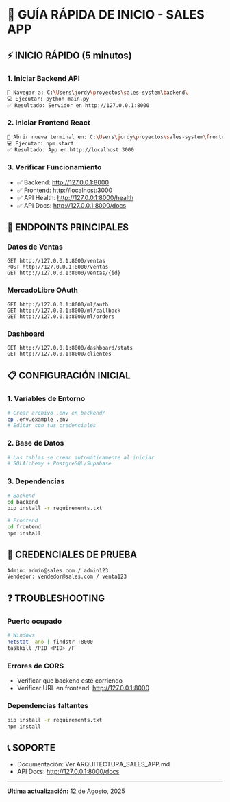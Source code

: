 # 🚀 GUÍA RÁPIDA DE INICIO - SALES APP

## ⚡ INICIO RÁPIDO (5 minutos)

### 1. Iniciar Backend API
```bash
📂 Navegar a: C:\Users\jordy\proyectos\sales-system\backend\
💻 Ejecutar: python main.py
✅ Resultado: Servidor en http://127.0.0.1:8000
```

### 2. Iniciar Frontend React
```bash
📂 Abrir nueva terminal en: C:\Users\jordy\proyectos\sales-system\frontend\
💻 Ejecutar: npm start
✅ Resultado: App en http://localhost:3000
```

### 3. Verificar Funcionamiento
- ✅ Backend: http://127.0.0.1:8000
- ✅ Frontend: http://localhost:3000
- ✅ API Health: http://127.0.0.1:8000/health
- ✅ API Docs: http://127.0.0.1:8000/docs

## 🔧 ENDPOINTS PRINCIPALES

### Datos de Ventas
```
GET http://127.0.0.1:8000/ventas
POST http://127.0.0.1:8000/ventas
GET http://127.0.0.1:8000/ventas/{id}
```

### MercadoLibre OAuth
```
GET http://127.0.0.1:8000/ml/auth
GET http://127.0.0.1:8000/ml/callback
GET http://127.0.0.1:8000/ml/orders
```

### Dashboard
```
GET http://127.0.0.1:8000/dashboard/stats
GET http://127.0.0.1:8000/clientes
```

## 📋 CONFIGURACIÓN INICIAL

### 1. Variables de Entorno
```bash
# Crear archivo .env en backend/
cp .env.example .env
# Editar con tus credenciales
```

### 2. Base de Datos
```bash
# Las tablas se crean automáticamente al iniciar
# SQLAlchemy + PostgreSQL/Supabase
```

### 3. Dependencias
```bash
# Backend
cd backend
pip install -r requirements.txt

# Frontend
cd frontend
npm install
```

## 🎯 CREDENCIALES DE PRUEBA
```
Admin: admin@sales.com / admin123
Vendedor: vendedor@sales.com / venta123
```

## ❓ TROUBLESHOOTING

### Puerto ocupado
```bash
# Windows
netstat -ano | findstr :8000
taskkill /PID <PID> /F
```

### Errores de CORS
- Verificar que backend esté corriendo
- Verificar URL en frontend: http://127.0.0.1:8000

### Dependencias faltantes
```bash
pip install -r requirements.txt
npm install
```

## 📞 SOPORTE
- Documentación: Ver ARQUITECTURA_SALES_APP.md
- API Docs: http://127.0.0.1:8000/docs

---
**Última actualización:** 12 de Agosto, 2025